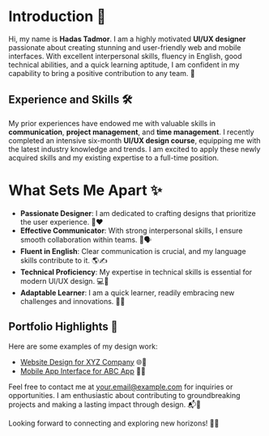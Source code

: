 # Introduction 👋

Hi, my name is **Hadas Tadmor**. I am a highly motivated **UI/UX designer** passionate about creating stunning and user-friendly web and mobile interfaces. With excellent interpersonal skills, fluency in English, good technical abilities, and a quick learning aptitude, I am confident in my capability to bring a positive contribution to any team. 💪

## Experience and Skills 🛠️

My prior experiences have endowed me with valuable skills in **communication**, **project management**, and **time management**. I recently completed an intensive six-month **UI/UX design course**, equipping me with the latest industry knowledge and trends. I am excited to apply these newly acquired skills and my existing expertise to a full-time position. 

# What Sets Me Apart ✨

- **Passionate Designer**: I am dedicated to crafting designs that prioritize the user experience. 🎨❤️
- **Effective Communicator**: With strong interpersonal skills, I ensure smooth collaboration within teams. 🤝🗣️
- **Fluent in English**: Clear communication is crucial, and my language skills contribute to it. 🌎✍️
- **Technical Proficiency**: My expertise in technical skills is essential for modern UI/UX design. 💻🔧
- **Adaptable Learner**: I am a quick learner, readily embracing new challenges and innovations. 🧠🚀

## Portfolio Highlights 🌟

Here are some examples of my design work:

- [Website Design for XYZ Company](https://example.com/xyz-website) 🌐🎉
- [Mobile App Interface for ABC App](https://example.com/abc-app) 📱🚀

Feel free to contact me at [your.email@example.com](mailto:hadas.tzuk@gmail.com) for inquiries or opportunities. I am enthusiastic about contributing to groundbreaking projects and making a lasting impact through design. 📬🌟

Looking forward to connecting and exploring new horizons! 🚀🌈

